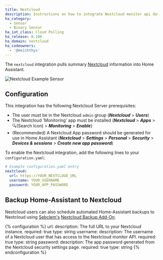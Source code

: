 ```yaml
---
title: Nextcloud
description: Instructions on how to integrate Nextcloud monitor api data into Home Assistant.
ha_category:
  - Sensor
  - Binary Sensor
ha_iot_class: Cloud Polling
ha_release: 0.108
ha_domain: nextcloud
ha_codeowners:
  - '@meichthys'
---
```


The `nextcloud` integration pulls summary [Nextcloud](https://nextcloud.com/) information into Home Assistant.

![Nextcloud Example Sensor](/images/screenshots/nextcloud-sample-sensor.png)

## Configuration

This integration has the following Nextcloud Server prerequisites:

- The user must be in the Nextcloud `admin` group (__*Nextcloud*__ > __*Users*__)
- The Nextcloud 'Monitoring' app must be installed (__*Nextcloud*__ > __*Apps*__ > 🔍(Search Icon) > __*Monitoring*__ > __*Enable*__)
- (Recommended) A Nextcloud App password should be generated for use in Home Assistant (__*Nextcloud*__ > __*Settings*__ > __*Personal*__ > __*Security*__ > __*Devices & sessions*__ > __*Create new app password*__)

To enable the Nextcloud integration, add the following lines to your `configuration.yaml`:

```yaml
# Example configuration.yaml entry
nextcloud:
  url: https://YOUR_NEXTCLOUD_URL
  username: YOUR_USERNAME
  password: YOUR_APP_PASSWORD

```

## Backup Home-Assistant to Nextcloud

Nextcloud users can also schedule automated Home-Assistant backups to Nextcloud using [Sebclem's](https://github.com/Sebclem) [Nextcloud Backup Add-On](https://github.com/Sebclem/hassio-nextcloud-backup).


{% configuration %}
url:
  description: The full URL to your Nextcloud instance.
  required: true
  type: string
username:
  description: The username of a Nextcloud user that has access to the Nextcloud monitor API.
  required: true
  type: string
password:
  description: The app password generated from the Nextcloud security settings page.
  required: true
  type: string
{% endconfiguration %}
